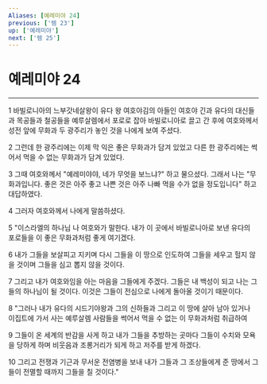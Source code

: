 ```yaml
---
Aliases: [예레미야 24]
previous: ['렘 23']
up: ['예레미야']
next: ['렘 25']
---
```

# 예레미야 24

***


1 바빌로니아의 느부갓네살왕이 유다 왕 여호야김의 아들인 여호야 긴과 유다의 대신들과 목공들과 철공들을 예루살렘에서 포로로 잡아 바빌로니아로 끌고 간 후에 여호와께서 성전 앞에 무화과 두 광주리가 놓인 것을 나에게 보여 주셨다. 

2 그런데 한 광주리에는 이제 막 익은 좋은 무화과가 담겨 있었고 다른 한 광주리에는 썩어서 먹을 수 없는 무화과가 담겨 있었다. 

3 그때 여호와께서 "예레미야야, 네가 무엇을 보느냐?" 하고 물으셨다. 그래서 나는 "무화과입니다. 좋은 것은 아주 좋고 나쁜 것은 아주 나빠 먹을 수가 없을 정도입니다" 하고 대답하였다. 

4 그러자 여호와께서 나에게 말씀하셨다. 

5 "이스라엘의 하나님 나 여호와가 말한다. 내가 이 곳에서 바빌로니아로 보낸 유다의 포로들을 이 좋은 무화과처럼 좋게 여기겠다. 

6 내가 그들을 보살피고 지키며 다시 그들을 이 땅으로 인도하여 그들을 세우고 헐지 않을 것이며 그들을 심고 뽑지 않을 것이다. 

7 그리고 내가 여호와임을 아는 마음을 그들에게 주겠다. 그들은 내 백성이 되고 나는 그들의 하나님이 될 것이다. 이것은 그들이 전심으로 나에게 돌아올 것이기 때문이다. 

8 "그러나 내가 유다의 시드기야왕과 그의 신하들과 그리고 이 땅에 살아 남아 있거나 이집트에 가서 사는 예루살렘 사람들을 썩어서 먹을 수 없는 이 무화과처럼 취급하여 

9 그들이 온 세계의 반감을 사게 하고 내가 그들을 추방하는 곳마다 그들이 수치와 모욕을 당하게 하며 비웃음과 조롱거리가 되게 하고 저주를 받게 하겠다. 

10 그리고 전쟁과 기근과 무서운 전염병을 보내 내가 그들과 그 조상들에게 준 땅에서 그들이 전멸할 때까지 그들을 칠 것이다."
